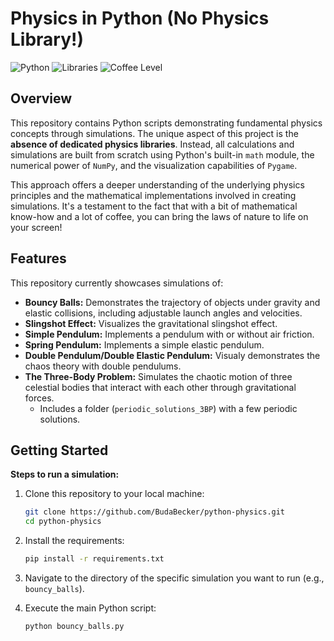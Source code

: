 # Physics in Python (No Physics Library!)

![Python](https://img.shields.io/badge/Python-3.x-blue.svg)
![Libraries](https://img.shields.io/badge/Libraries-Math%2C%20NumPy%2C%20Pygame-orange.svg)
![Coffee Level](https://img.shields.io/badge/Coffee-A%20Lot-brown.svg)

## Overview

This repository contains Python scripts demonstrating fundamental physics concepts through simulations. The unique aspect of this project is the **absence of dedicated physics libraries**. Instead, all calculations and simulations are built from scratch using Python's built-in `math` module, the numerical power of `NumPy`, and the visualization capabilities of `Pygame`.

This approach offers a deeper understanding of the underlying physics principles and the mathematical implementations involved in creating simulations. It's a testament to the fact that with a bit of mathematical know-how and a lot of coffee, you can bring the laws of nature to life on your screen!

## Features

This repository currently showcases simulations of:

* **Bouncy Balls:** Demonstrates the trajectory of objects under gravity and elastic collisions, including adjustable launch angles and velocities.
* **Slingshot Effect:** Visualizes the gravitational slingshot effect.
* **Simple Pendulum:** Implements a pendulum with or without air friction.
* **Spring Pendulum:** Implements a simple elastic pendulum.
* **Double Pendulum/Double Elastic Pendulum:** Visualy demonstrates the chaos theory with double pendulums.
* **The Three-Body Problem:** Simulates the chaotic motion of three celestial bodies that interact with each other through gravitational forces.
    * Includes a folder (`periodic_solutions_3BP`) with a few periodic solutions.

## Getting Started

**Steps to run a simulation:**

1.  Clone this repository to your local machine:
    ```bash
    git clone https://github.com/BudaBecker/python-physics.git
    cd python-physics
    ```
2.  Install the requirements:
    ```bash
    pip install -r requirements.txt
    ```
2.  Navigate to the directory of the specific simulation you want to run (e.g., `bouncy_balls`).

3.  Execute the main Python script:
    ```bash
    python bouncy_balls.py
    ```
